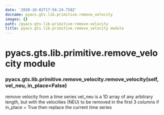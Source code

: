 ```yaml
---
date: '2020-10-02T17:56:24.758Z'
docname: pyacs.gts.lib.primitive.remove_velocity
images: {}
path: /pyacs-gts-lib-primitive-remove-velocity
title: pyacs.gts.lib.primitive.remove_velocity module
---
```


# pyacs.gts.lib.primitive.remove_velocity module


### pyacs.gts.lib.primitive.remove_velocity.remove_velocity(self, vel_neu, in_place=False)
remove velocity from a time series
vel_neu is a 1D array of any arbitrary length, but with the velocities (NEU) to be removed in the first 3 columns
if in_place = True then replace the current time series
